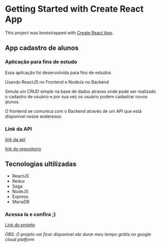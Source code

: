 # Getting Started with Create React App

This project was bootstrapped with [Create React App](https://github.com/facebook/create-react-app).

## App cadastro de alunos
### Aplicação para fins de estudo

Essa aplicação foi desenvolvida para fins de estudos

Usando ReactJS no Frontend e NodeJs no Backend

Simula um CRUD simple na base de dados atraves onde pode ser realizado
o cadastro de usuário e por sua vez os usuário podem cadastrar novos alunos.

O frontend se comunica com o Backend através de um API que está disponível nesse enderesso:

### Link da API
[link da api](https://apiescola.luckwebdeveloper.tech/)

[link do repositorio](https://github.com/JuniorPaula/api-escola)

## Tecnologias ultilizadas

* ReactJS
* Redux
* Saga
* NodeJS
* Express
* MariaDB

### Acessa la e confira ;)

[Link do projeto](https://escola.luckwebdeveloper.tech)

*OBS*: _O projeto vai ficar disponível ate durar meu tempo grátis no google cloud platform_
